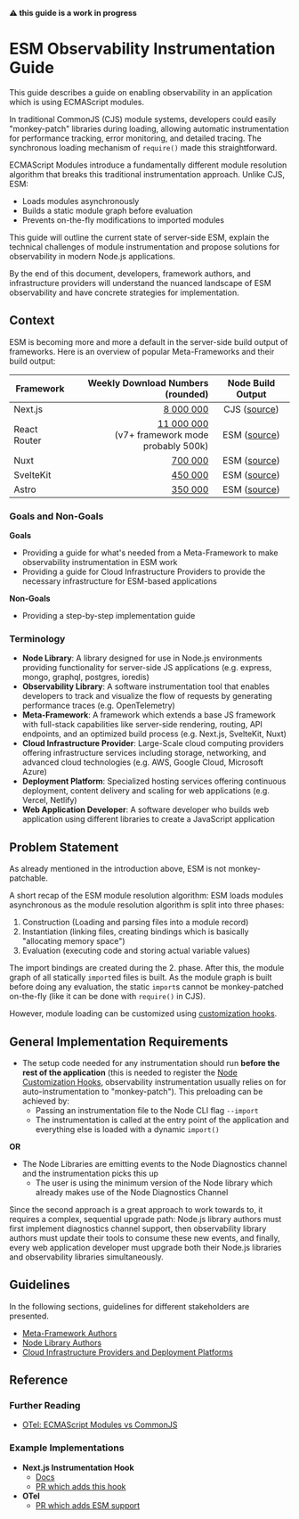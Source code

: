 **⚠️ this guide is a work in progress**

# ESM Observability Instrumentation Guide

This guide describes a guide on enabling observability in an application which is using ECMAScript modules.

In traditional CommonJS (CJS) module systems, developers could easily "monkey-patch" libraries during loading, allowing
automatic instrumentation for performance tracking, error monitoring, and detailed tracing. The synchronous loading
mechanism of `require()` made this straightforward.

ECMAScript Modules introduce a fundamentally different module resolution algorithm that breaks this traditional
instrumentation approach. Unlike CJS, ESM:

- Loads modules asynchronously
- Builds a static module graph before evaluation
- Prevents on-the-fly modifications to imported modules

This guide will outline the current state of server-side ESM, explain the technical challenges of module instrumentation
and propose solutions for observability in modern Node.js applications.

By the end of this document, developers, framework authors, and infrastructure providers will understand the nuanced
landscape of ESM observability and have concrete strategies for implementation.

## Context

ESM is becoming more and more a default in the server-side build output of frameworks. Here is an overview of popular
Meta-Frameworks and their build output:

| Framework    |                                                                Weekly Download Numbers (rounded) |                                                                      Node Build Output                                                                      |
|--------------|-------------------------------------------------------------------------------------------------:|:-----------------------------------------------------------------------------------------------------------------------------------------------------------:|
| Next.js      |                                                  [8 000 000](https://www.npmjs.com/package/next) | CJS ([source](https://github.com/vercel/next.js/blob/9a1cd356dbafbfcf23d1b9ec05f772f766d05580/packages/next/src/build/webpack-config-rules/resolve.ts#L18)) |
| React Router | [11 000 000](https://www.npmjs.com/package/react-router) <br/>(v7+ framework mode probably 500k) |   ESM ([source](https://github.com/remix-run/react-router/blob/71b4eef6b4f58c8600deb50d5db12af6679235a1/packages/react-router-dev/config/config.ts#L110))   |
| Nuxt         |                                                    [700 000](https://www.npmjs.com/package/nuxt) |         ESM ([source](https://github.com/nuxt/nuxt/blob/f458153d9fda237724c61b1714c56c23221961e1/docs/7.migration/2.configuration.md?plain=1#L101))         |
| SvelteKit    |                                           [450 000](https://www.npmjs.com/package/@sveltejs/kit) |          ESM ([source](https://github.com/sveltejs/kit/blob/7c81ac95c8687b09e2d49bad66528b415fd66bb3/packages/adapter-node/rollup.config.js#L21))           |
| Astro        |                                                   [350 000](https://www.npmjs.com/package/astro) |                  ESM ([source](https://github.com/withastro/astro/blob/0a0b1978a7ea9902174df96852e6a676023cd128/scripts/cmd/build.js#L52))                  |

### Goals and Non-Goals

**Goals**

- Providing a guide for what's needed from a Meta-Framework to make observability instrumentation in ESM work
- Providing a guide for Cloud Infrastructure Providers to provide the necessary infrastructure for ESM-based
  applications

**Non-Goals**

- Providing a step-by-step implementation guide

### Terminology

- **Node Library**: A library designed for use in Node.js environments providing functionality for server-side JS
  applications (e.g. express, mongo, graphql, postgres, ioredis)
- **Observability Library**: A software instrumentation tool that enables developers to track and visualize the flow of
  requests by generating performance traces (e.g. OpenTelemetry)
- **Meta-Framework**: A framework which extends a base JS framework with full-stack capabilities like server-side
  rendering, routing, API endpoints, and an optimized build process (e.g. Next.js, SvelteKit, Nuxt)
- **Cloud Infrastructure Provider**: Large-Scale cloud computing providers offering infrastructure services including
  storage, networking, and advanced cloud technologies (e.g. AWS, Google Cloud, Microsoft Azure)
- **Deployment Platform**: Specialized hosting services offering continuous deployment, content delivery and scaling for
  web applications (e.g. Vercel, Netlify)
- **Web Application Developer**: A software developer who builds web application using different libraries to create a
  JavaScript application

## Problem Statement

As already mentioned in the introduction above, ESM is not monkey-patchable.

A short recap of the ESM module resolution algorithm: ESM loads modules asynchronous as the module resolution algorithm
is split into three phases:

1. Construction (Loading and parsing files into a module record)
2. Instantiation (linking files, creating bindings which is basically "allocating memory space")
3. Evaluation (executing code and storing actual variable values)

The import bindings are created during the 2. phase. After this, the module graph of all statically `import`ed files is
built.
As the module graph is built before doing any evaluation, the static `import`s cannot be monkey-patched on-the-fly (like
it can be done with `require()` in CJS).

However, module loading can be customized
using [customization hooks](https://nodejs.org/docs/v22.13.0/api/module.html#customization-hooks).

## General Implementation Requirements

- The setup code needed for any instrumentation should run **before the rest of the application** (this is needed to
  register
  the [Node Customization Hooks](https://nodejs.org/docs/v22.13.0/api/module.html#customization-hooks),
  observability instrumentation usually relies on for auto-instrumentation to "monkey-patch"). This preloading can be
  achieved by:
    - Passing an instrumentation file to the Node CLI flag `--import`
    - The instrumentation is called at the entry point of the application and everything else is loaded with a dynamic
      `import()`

**OR**

- The Node Libraries are emitting events to the Node Diagnostics channel and the instrumentation picks this up
    - The user is using the minimum version of the Node library which already makes use of the Node Diagnostics Channel

Since the second approach is a great approach to work towards to, it requires a complex, sequential upgrade path:
Node.js library authors must first implement diagnostics channel support, then observability library authors must update
their tools to consume these new events, and finally, every web application developer must upgrade both their Node.js
libraries and observability libraries simultaneously.

## Guidelines

In the following sections, guidelines for different stakeholders are presented.

- [Meta-Framework Authors](./guides/meta-framework-authors.md)
- [Node Library Authors](./guides/node-library-authors.md)
- [Cloud Infrastructure Providers and Deployment Platforms](./guides/infra-and-deployment-platform-providers.md)

## Reference

### Further Reading

- [OTel: ECMAScript Modules vs CommonJS](https://github.com/open-telemetry/opentelemetry-js/blob/main/doc/esm-support.md)

### Example Implementations

- **Next.js Instrumentation Hook**
    - [Docs](https://nextjs.org/docs/app/building-your-application/optimizing/instrumentation)
    - [PR which adds this hook](https://github.com/vercel/next.js/pull/46002)
- **OTel**
    - [PR which adds ESM support](https://github.com/open-telemetry/opentelemetry-js/pull/3698)
